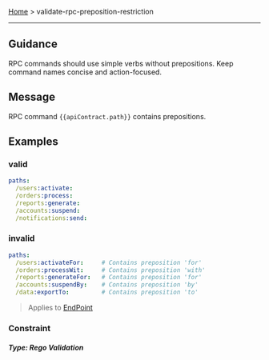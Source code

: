 
[Home](pages/home) > validate-rpc-preposition-restriction

------

## Guidance
RPC commands should use simple verbs without prepositions. Keep command names concise and action-focused.


## Message
RPC command `{{apiContract.path}}` contains prepositions.


## Examples
### valid
```yaml
paths:
  /users:activate:
  /orders:process:
  /reports:generate:
  /accounts:suspend:
  /notifications:send:

```
### invalid
```yaml
paths:
  /users:activateFor:     # Contains preposition 'for'
  /orders:processWit:     # Contains preposition 'with'
  /reports:generateFor:   # Contains preposition 'for'
  /accounts:suspendBy:    # Contains preposition 'by'
  /data:exportTo:         # Contains preposition 'to'

```

> Applies to <a href="https://github.com/aml-org/amf/blob/develop/documentation/model.md#EndPoint" target="_blank">EndPoint</a>

### Constraint


##### Type: Rego Validation 